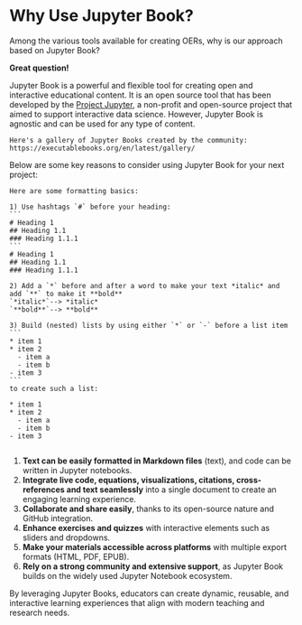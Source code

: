 # Why Use Jupyter Book?

Among the various tools available for creating OERs, why is our approach based on Jupyter Book?

**Great question!**

Jupyter Book is a powerful and flexible tool for creating open and interactive educational content. It is an open source tool that has been developed by the [Project Jupyter](https://jupyter.org/about), a non-profit and open-source project that aimed to support interactive data science. However, Jupyter Book is agnostic and can be used for any type of content. 

```{note}
Here's a gallery of Jupyter Books created by the community: https://executablebooks.org/en/latest/gallery/
```

Below are some key reasons to consider using Jupyter Book for your next project:

````{dropdown} 1. **Text can be easily formatted in Markdown files** (text), and code can be written in Jupyter notebooks.
Here are some formatting basics:

1) Use hashtags `#` before your heading:
```
# Heading 1
## Heading 1.1
### Heading 1.1.1
``` 
# Heading 1
## Heading 1.1
### Heading 1.1.1

2) Add a `*` before and after a word to make your text *italic* and add `**` to make it **bold**
`*italic*`--> *italic*
`**bold**`--> **bold**

3) Build (nested) lists by using either `*` or `-` before a list item
```
* item 1
* item 2
  - item a
  - item b  
- item 3
```
to create such a list:

* item 1
* item 2
  - item a
  - item b  
- item 3


````






1. **Text can be easily formatted in Markdown files** (text), and code can be written in Jupyter notebooks.
2. **Integrate live code, equations, visualizations, citations, cross-references and text seamlessly** into a single document to create an engaging learning experience.
4. **Collaborate and share easily**, thanks to its open-source nature and GitHub integration.
5. **Enhance exercises and quizzes** with interactive elements such as sliders and dropdowns.
6. **Make your materials accessible across platforms** with multiple export formats (HTML, PDF, EPUB).
7. **Rely on a strong community and extensive support**, as Jupyter Book builds on the widely used Jupyter Notebook ecosystem.

By leveraging Jupyter Books, educators can create dynamic, reusable, and interactive learning experiences that align with modern teaching and research needs.
